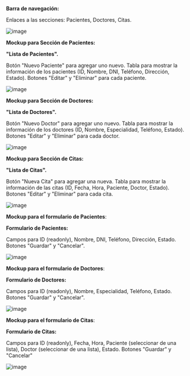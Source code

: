 **Barra de navegación:**

Enlaces a las secciones: Pacientes, Doctores, Citas.

![image](https://github.com/JackelinEspinosa/Semillero-JavaScript/assets/134608173/b5d50ee3-39c1-4ffa-9f3f-7ab78be8f56a)


**Mockup para Sección de Pacientes:**

**"Lista de Pacientes".**

Botón "Nuevo Paciente" para agregar uno nuevo.
Tabla para mostrar la información de los pacientes (ID, Nombre, DNI, Teléfono, Dirección, Estado).
Botones "Editar" y "Eliminar" para cada paciente.

![image](https://github.com/JackelinEspinosa/Semillero-JavaScript/assets/134608173/ca3dd18d-7a81-4dc6-bbde-14c1ea633d7c)

**Mockup para Sección de Doctores:**

**"Lista de Doctores".**

Botón "Nuevo Doctor" para agregar uno nuevo.
Tabla para mostrar la información de los doctores (ID, Nombre, Especialidad, Teléfono, Estado).
Botones "Editar" y "Eliminar" para cada doctor.

![image](https://github.com/JackelinEspinosa/Semillero-JavaScript/assets/134608173/daf499ed-e0fb-46db-b03c-48f5a57d01be)

**Mockup para Sección de Citas:**

**"Lista de Citas".**

Botón "Nueva Cita" para agregar una nueva.
Tabla para mostrar la información de las citas (ID, Fecha, Hora, Paciente, Doctor, Estado).
Botones "Editar" y "Eliminar" para cada cita.

![image](https://github.com/JackelinEspinosa/Semillero-JavaScript/assets/134608173/afc92afa-1b60-446f-8306-a7fef5f19d6a)

**Mockup para el formulario de Pacientes**:

**Formulario de Pacientes:**

Campos para ID (readonly), Nombre, DNI, Teléfono, Dirección, Estado.
Botones "Guardar" y "Cancelar".

![image](https://github.com/JackelinEspinosa/Semillero-JavaScript/assets/134608173/e9cda6ae-deb2-4640-9bde-af1a16fbac6e)


**Mockup para el formulario de Doctores**:

**Formulario de Doctores:**

Campos para ID (readonly), Nombre, Especialidad, Teléfono, Estado.
Botones "Guardar" y "Cancelar".

![image](https://github.com/JackelinEspinosa/Semillero-JavaScript/assets/134608173/c9c7128c-0805-4471-968d-572b098f4eea)

**Mockup para el formulario de Citas**:

**Formulario de Citas:**

Campos para ID (readonly), Fecha, Hora, Paciente (seleccionar de una lista), Doctor (seleccionar de una lista), Estado.
Botones "Guardar" y "Cancelar"

![image](https://github.com/JackelinEspinosa/Semillero-JavaScript/assets/134608173/ef3e5113-3b6d-4cd6-8045-6ba9e6935294)

